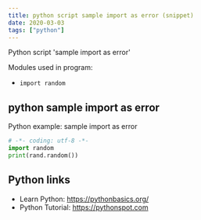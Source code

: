 ```yaml
---
title: python script sample import as error (snippet)
date: 2020-03-03
tags: ["python"]
---
```

Python script 'sample import as error'


Modules used in program: 
* `import random`

## python sample import as error

Python example: sample import as error

```python
# -*- coding: utf-8 -*-
import random
print(rand.random())


```

## Python links

- Learn Python: https://pythonbasics.org/
- Python Tutorial: https://pythonspot.com
